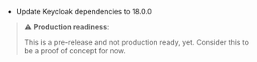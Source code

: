 * Update Keycloak dependencies to 18.0.0

> ⚠️ **Production readiness**:
>
> This is a pre-release and not production ready, yet.
> Consider this to be a proof of concept for now.
>
>
